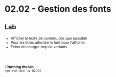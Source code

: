 <!-- .slide: class="exercice" -->

<h1 id="stability" style="margin-bottom: 30px;">02.02 - Gestion des fonts</h1>

## Lab

<small>

- Afficher le texte de contenu des que possible
- Pour les titres attendre la font pour l'afficher
- Eviter de charger trop de variants

<br/> <br/>

**ℹ️ Running the lab**<br/>
`npm run dev -w 02.02`
